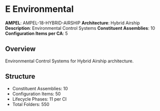 # E Environmental

**AMPEL**: AMPEL-18-HYBRID-AIRSHIP
**Architecture**: Hybrid Airship
**Description**: Environmental Control Systems
**Constituent Assemblies**: 10
**Configuration Items per CA**: 5

## Overview
Environmental Control Systems for Hybrid Airship architecture.

## Structure
- Constituent Assemblies: 10
- Configuration Items: 50
- Lifecycle Phases: 11 per CI
- Total Folders: 550
